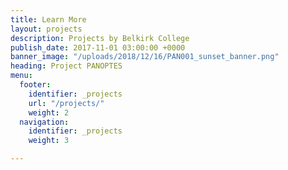 ```yaml
---
title: Learn More
layout: projects
description: Projects by Belkirk College
publish_date: 2017-11-01 03:00:00 +0000
banner_image: "/uploads/2018/12/16/PAN001_sunset_banner.png"
heading: Project PANOPTES
menu:
  footer:
    identifier: _projects
    url: "/projects/"
    weight: 2
  navigation:
    identifier: _projects
    weight: 3

---
```

